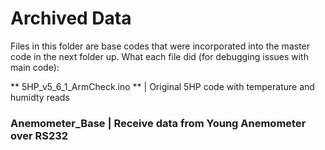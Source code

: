 # Archived Data
Files in this folder are base codes that were incorporated into the master code in the next folder up. What each file did (for debugging issues with main code):

** 5HP_v5_6_1_ArmCheck.ino ** |  Original 5HP code with temperature and humidty reads

### Anemometer_Base          |  Receive data from Young Anemometer over RS232
